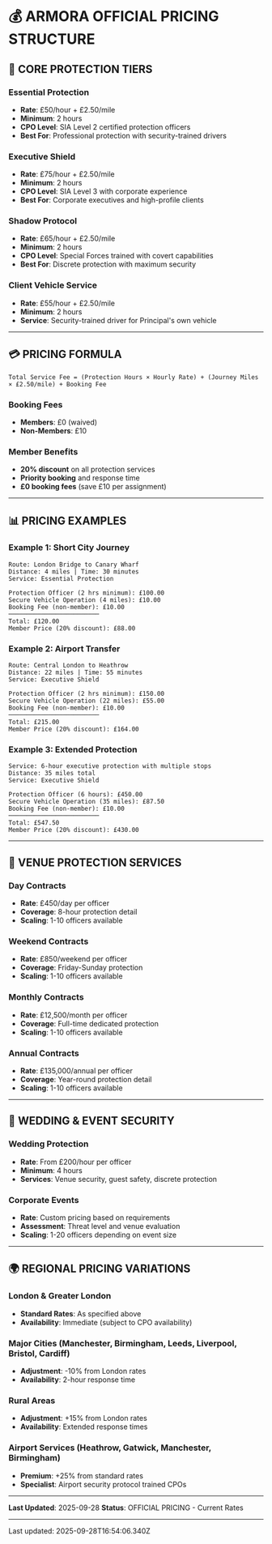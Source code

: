 # 💰 ARMORA OFFICIAL PRICING STRUCTURE

## **🎯 CORE PROTECTION TIERS**

### **Essential Protection**
- **Rate**: £50/hour + £2.50/mile
- **Minimum**: 2 hours
- **CPO Level**: SIA Level 2 certified protection officers
- **Best For**: Professional protection with security-trained drivers

### **Executive Shield**
- **Rate**: £75/hour + £2.50/mile
- **Minimum**: 2 hours
- **CPO Level**: SIA Level 3 with corporate experience
- **Best For**: Corporate executives and high-profile clients

### **Shadow Protocol**
- **Rate**: £65/hour + £2.50/mile
- **Minimum**: 2 hours
- **CPO Level**: Special Forces trained with covert capabilities
- **Best For**: Discrete protection with maximum security

### **Client Vehicle Service**
- **Rate**: £55/hour + £2.50/mile
- **Minimum**: 2 hours
- **Service**: Security-trained driver for Principal's own vehicle

---

## **💳 PRICING FORMULA**

```
Total Service Fee = (Protection Hours × Hourly Rate) + (Journey Miles × £2.50/mile) + Booking Fee
```

### **Booking Fees**
- **Members**: £0 (waived)
- **Non-Members**: £10

### **Member Benefits**
- **20% discount** on all protection services
- **Priority booking** and response time
- **£0 booking fees** (save £10 per assignment)

---

## **📊 PRICING EXAMPLES**

### **Example 1: Short City Journey**
```
Route: London Bridge to Canary Wharf
Distance: 4 miles | Time: 30 minutes
Service: Essential Protection

Protection Officer (2 hrs minimum): £100.00
Secure Vehicle Operation (4 miles): £10.00
Booking Fee (non-member): £10.00
─────────────────────────
Total: £120.00
Member Price (20% discount): £88.00
```

### **Example 2: Airport Transfer**
```
Route: Central London to Heathrow
Distance: 22 miles | Time: 55 minutes
Service: Executive Shield

Protection Officer (2 hrs minimum): £150.00
Secure Vehicle Operation (22 miles): £55.00
Booking Fee (non-member): £10.00
─────────────────────────
Total: £215.00
Member Price (20% discount): £164.00
```

### **Example 3: Extended Protection**
```
Service: 6-hour executive protection with multiple stops
Distance: 35 miles total
Service: Executive Shield

Protection Officer (6 hours): £450.00
Secure Vehicle Operation (35 miles): £87.50
Booking Fee (non-member): £10.00
─────────────────────────
Total: £547.50
Member Price (20% discount): £430.00
```

---

## **🏢 VENUE PROTECTION SERVICES**

### **Day Contracts**
- **Rate**: £450/day per officer
- **Coverage**: 8-hour protection detail
- **Scaling**: 1-10 officers available

### **Weekend Contracts**
- **Rate**: £850/weekend per officer
- **Coverage**: Friday-Sunday protection
- **Scaling**: 1-10 officers available

### **Monthly Contracts**
- **Rate**: £12,500/month per officer
- **Coverage**: Full-time dedicated protection
- **Scaling**: 1-10 officers available

### **Annual Contracts**
- **Rate**: £135,000/annual per officer
- **Coverage**: Year-round protection detail
- **Scaling**: 1-10 officers available

---

## **💒 WEDDING & EVENT SECURITY**

### **Wedding Protection**
- **Rate**: From £200/hour per officer
- **Minimum**: 4 hours
- **Services**: Venue security, guest safety, discrete protection

### **Corporate Events**
- **Rate**: Custom pricing based on requirements
- **Assessment**: Threat level and venue evaluation
- **Scaling**: 1-20 officers depending on event size

---

## **🌍 REGIONAL PRICING VARIATIONS**

### **London & Greater London**
- **Standard Rates**: As specified above
- **Availability**: Immediate (subject to CPO availability)

### **Major Cities** (Manchester, Birmingham, Leeds, Liverpool, Bristol, Cardiff)
- **Adjustment**: -10% from London rates
- **Availability**: 2-hour response time

### **Rural Areas**
- **Adjustment**: +15% from London rates
- **Availability**: Extended response times

### **Airport Services** (Heathrow, Gatwick, Manchester, Birmingham)
- **Premium**: +25% from standard rates
- **Specialist**: Airport security protocol trained CPOs

---

**Last Updated**: 2025-09-28
**Status**: OFFICIAL PRICING - Current Rates

---

Last updated: 2025-09-28T16:54:06.340Z
